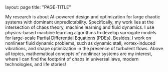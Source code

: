 
layout: page
title: "PAGE-TITLE"



My research is about AI-powered design and optimization for large chaotic systems with dominant unpredictability. Specifically, my work lies at the intersection of chaos theory, machine learning and fluid dynamics. I use physics-based machine learning algorithms to develop surrogate models for large-scale Partial Differential Equations (PDEs). Besides, I work on nonlinear fluid dynamic problems, such as dynamic stall, vortex-induced vibrations, and shape optimization in the presence of turbulent flows. Above all topics, mathematical concepts of nonlinear systems are my interest, where I can find the footprint of chaos in universal laws, modern technologies, and life stories!
